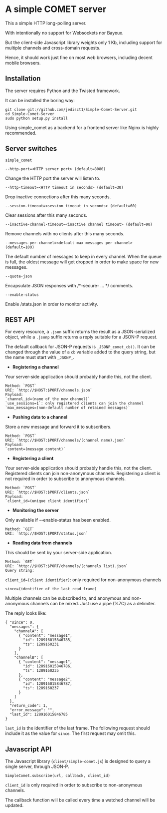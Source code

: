 A simple COMET server
=====================

This a simple HTTP long-polling server.

With intentionally no support for Websockets nor Bayeux.

But the client-side Javascript library weights only 1 Kb, including
support for multiple channels and cross-domain requests.

Hence, it should work just fine on most web browsers, including
decent mobile browsers.


Installation
------------

The server requires Python and the Twisted framework.

It can be installed the boring way:

    git clone git://github.com/jedisct1/Simple-Comet-Server.git
    cd Simple-Comet-Server
    sudo python setup.py install    
    
Using simple_comet as a backend for a frontend server like Nginx is
highly recommended.
    

Server switches
---------------

`simple_comet`
    
    --http-port=<HTTP server port> (default=8080)

Change the HTTP port the server will listen to.

    --http-timeout=<HTTP timeout in seconds> (default=30)

Drop inactive connections after this many seconds.

    --session-timeout=<session timeout in seconds> (default=60)

Clear sessions after this many seconds.

    --inactive-channel-timeout=<inactive channel timeout> (default=90)

Remove channels with no clients after this many seconds.

    --messages-per-channel=<default max messages per channel> (default=100)
    
The default number of messages to keep in every channel. When the
queue is full, the oldest message will get dropped in order to make
space for new messages.
    
    --quote-json

Encapsulate JSON responses with /*-secure- ... */ comments.

    --enable-status

Enable /stats.json in order to monitor activity.


REST API
--------

For every resource, a `.json` suffix returns the result as a
JSON-serialized object, while a `.jsonp` suffix returns a reply
suitable for a JSON-P request.

The default callback for JSON-P requests is `_JSONP_comet_cb()`.
It can be changed through the value of a `cb` variable added to the
query string, but the name must start with `_JSONP_`.


* **Registering a channel**

Your server-side application should probably handle this, not the
client.

    Method: `POST`
    URI: `http://$HOST:$PORT/channels.json`    
    Payload:
    `channel_id=(name of the new channel)`
    `use_sessions=1`: only registered clients can join the channel
    `max_messages=(non-default number of retained messages)`
    
  
* **Pushing data to a channel**

Store a new message and forward it to subscribers.

    Method: `POST`
    URI: `http://$HOST:$PORT/channels/(channel name).json`
    Payload:
    `content=(message content)`


* **Registering a client**

Your server-side application should probably handle this, not the
client.
Registered clients can join non-anonymous channels.
Registering a client is not required in order to subscribe to
anonymous channels.

    Method: `POST`
    URI: `http://$HOST:$PORT/clients.json`
    Payload:
    `client_id=(unique client identifier)`


* **Monitoring the server**

Only available if --enable-status has been enabled.

    Method: `GET`
    URI: `http://$HOST:$PORT/status.json`


* **Reading data from channels**

This should be sent by your server-side application.

    Method: `GET`
    URI: `http://$HOST:$PORT/channels/(channels list).json`
    Query string:
`client_id=(client identifier)`: only required for non-anonymous
channels

`since=(identifier of the last read frame)`
   
Multiple channels can be subscribed to, and anonymous and non-anonymous
channels can be mixed. Just use a pipe (%7C) as a delimiter.

The reply looks like:

    { "since": 0,
      "messages": {
        "channelA": [
          { "content": "message1",
            "id": 128916015846785,
            "ts": 1289160231
          }
        ],
        "channelB": [
          { "content": "message1",
            "id": 128916015846786,
            "ts": 1289160235
          },
          { "content": "message2",
            "id": 128916015846787,
            "ts": 1289160237
          }
        ]        
      },
      "return_code": 1,
      "error_message": "",
      "last_id": 128916015846785
    }

`last_id` is the identifier of the last frame. The following request
should include it as the value for `since`.
The first request may omit this.


Javascript API
--------------

The Javascript library (`client/simple-comet.js`) is designed to query a single server, through JSON-P.

    SimpleComet.subscribe(url, callback, client_id)
    
`client_id` is only required in order to subscribe to non-anonymous
channels.

The callback function will be called every time a watched channel will
be updated.

